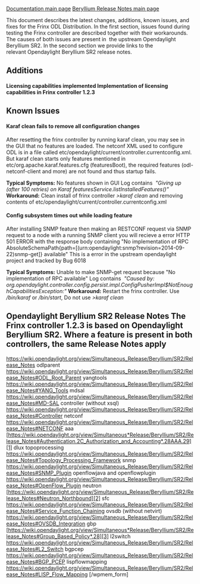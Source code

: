 [Documentation main page](https://frinxio.github.io/Frinx-docs/)
[Beryllium Release Notes main page](https://frinxio.github.io/Frinx-docs/FRINX_ODL_Distribution/Beryllium/release_notes.html)
    
This document describes the latest changes, additions, known issues, and fixes for the Frinx ODL Distribution. In the first section, issues found during testing the Frinx controller are described together with their workarounds. The causes of both issues are present in  the upstream Opendaylight Beryllium SR2. In the second section we provide links to the relevant Opendaylight Beryllium SR2 release notes. 

## Additions

#### Licensing capabilities implemented Implementation of licensing capabilities in Frinx controller 1.2.3 

## Known Issues

#### Karaf clean fails to remove all configuration changes  
After resetting the frinx controller by running karaf clean, you may see in the GUI that no features are loaded. The netconf XML used to configure ODL is in a file called etc/opendaylight/current/controller.currentconfig.xml. But karaf clean starts only features mentioned in etc/org.apache.karaf.features.cfg (featuresBoot), the required features (odl-netconf-client and more) are not found and thus startup fails. 

**Typical Symptoms:** No features shown in GUI Log contains  *"Giving up (after 100 retries) on Karaf featuresService.listInstalledFeatures()"* **Workaround:** Clean install of frinx controller *>karaf clean* and removing contents of etc/opendaylight/current/controller.currentconfig.xml 

#### Config subsystem times out while loading feature  
After installing SNMP feature then making an RESTCONF request via SNMP request to a node with a running SNMP client you will recieve a error HTTP 501 ERROR with the response body containing "No implementation of RPC AbsoluteSchemaPath{path=[(urn:opendaylight:snmp?revision=2014-09-22)snmp-get]} available" This is a error in the upstream opendaylight project and tracked by Bug 6018 

**Typical Symptoms:** Unable to make SNMP-get request because "No implementation of RPC available" Log contains  *"Caused by: org.opendaylight.controller.config.persist.impl.ConfigPusherImpl$NotEnoughCapabilitiesException:"* **Workaround:** Restart the frinx controller. Use */bin/karaf* or */bin/start*, Do not use *>karaf clean* 
## Opendaylight Beryllium SR2 Release Notes The Frinx controller 1.2.3 is based on Opendaylight Beryllium SR2. Where a feature is present in both controllers, the same Release Notes apply 

<https://wiki.opendaylight.org/view/Simultaneous_Release/Beryllium/SR2/Release_Notes> odlparent <https://wiki.opendaylight.org/view/Simultaneous_Release/Beryllium/SR2/Release_Notes#ODL_Root_Parent> yangtools <https://wiki.opendaylight.org/view/Simultaneous_Release/Beryllium/SR2/Release_Notes#YANG_Tools> mdsal <https://wiki.opendaylight.org/view/Simultaneous_Release/Beryllium/SR2/Release_Notes#MD-SAL> controller (without xsql) <https://wiki.opendaylight.org/view/Simultaneous_Release/Beryllium/SR2/Release_Notes#Controller> netconf <https://wiki.opendaylight.org/view/Simultaneous_Release/Beryllium/SR2/Release_Notes#NETCONF> aaa [https://wiki.opendaylight.org/view/Simultaneous*Release/Beryllium/SR2/Release_Notes#Authentication.2C_Authorization_and_Accounting*.28AAA.29][1] dlux topoprocessing <https://wiki.opendaylight.org/view/Simultaneous_Release/Beryllium/SR2/Release_Notes#Topology_Processing_Framework> snmp <https://wiki.opendaylight.org/view/Simultaneous_Release/Beryllium/SR2/Release_Notes#SNMP_Plugin> openflowjava and openflowplugin <https://wiki.opendaylight.org/view/Simultaneous_Release/Beryllium/SR2/Release_Notes#OpenFlow_Plugin> neutron [https://wiki.opendaylight.org/view/Simultaneous_Release/Beryllium/SR2/Release_Notes#Neutron_Northbound][2] sfc <https://wiki.opendaylight.org/view/Simultaneous_Release/Beryllium/SR2/Release_Notes#Service_Function_Chaining> ovsdb (without netvirt) <https://wiki.opendaylight.org/view/Simultaneous_Release/Beryllium/SR2/Release_Notes#OVSDB_Integration> gbp [https://wiki.opendaylight.org/view/Simultaneous*Release/Beryllium/SR2/Release_Notes#Group_Based_Policy*.28][3] l2switch <https://wiki.opendaylight.org/view/Simultaneous_Release/Beryllium/SR2/Release_Notes#L2_Switch> bgpcep <https://wiki.opendaylight.org/view/Simultaneous_Release/Beryllium/SR2/Release_Notes#BGP_PCEP> lispflowmapping <https://wiki.opendaylight.org/view/Simultaneous_Release/Beryllium/SR2/Release_Notes#LISP_Flow_Mapping> [/wpmem_form]

 [1]: https://wiki.opendaylight.org/view/Simultaneous_Release/Beryllium/SR2/Release_Notes#Authentication.2C_Authorization_and_Accounting_.28AAA.29
 [2]: https://wiki.opendaylight.org/view/Simultaneous_Release/Beryllium/SR2/Release_Notes#OpenFlow_Plugin
 [3]: https://wiki.opendaylight.org/view/Simultaneous_Release/Beryllium/SR2/Release_Notes#Group_Based_Policy_.28

